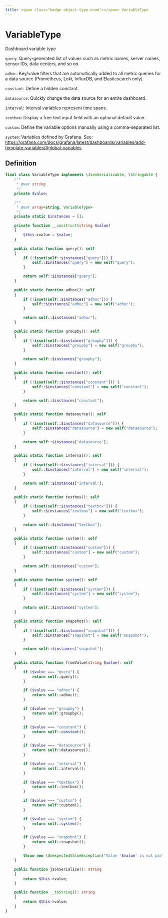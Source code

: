 ```yaml
---
title: <span class="badge object-type-enum"></span> VariableType
---
```

# <span class="badge object-type-enum"></span> VariableType

Dashboard variable type

`query`: Query-generated list of values such as metric names, server names, sensor IDs, data centers, and so on.

`adhoc`: Key/value filters that are automatically added to all metric queries for a data source (Prometheus, Loki, InfluxDB, and Elasticsearch only).

`constant`: 	Define a hidden constant.

`datasource`: Quickly change the data source for an entire dashboard.

`interval`: Interval variables represent time spans.

`textbox`: Display a free text input field with an optional default value.

`custom`: Define the variable options manually using a comma-separated list.

`system`: Variables defined by Grafana. See: https://grafana.com/docs/grafana/latest/dashboards/variables/add-template-variables/#global-variables

## Definition

```php
final class VariableType implements \JsonSerializable, \Stringable {
    /**
     * @var string
     */
    private $value;

    /**
     * @var array<string, VariableType>
     */
    private static $instances = [];

    private function __construct(string $value)
    {
        $this->value = $value;
    }

    public static function query(): self
    {
        if (!isset(self::$instances["query"])) {
            self::$instances["query"] = new self("query");
        }

        return self::$instances["query"];
    }

    public static function adhoc(): self
    {
        if (!isset(self::$instances["adhoc"])) {
            self::$instances["adhoc"] = new self("adhoc");
        }

        return self::$instances["adhoc"];
    }

    public static function groupby(): self
    {
        if (!isset(self::$instances["groupby"])) {
            self::$instances["groupby"] = new self("groupby");
        }

        return self::$instances["groupby"];
    }

    public static function constant(): self
    {
        if (!isset(self::$instances["constant"])) {
            self::$instances["constant"] = new self("constant");
        }

        return self::$instances["constant"];
    }

    public static function datasource(): self
    {
        if (!isset(self::$instances["datasource"])) {
            self::$instances["datasource"] = new self("datasource");
        }

        return self::$instances["datasource"];
    }

    public static function interval(): self
    {
        if (!isset(self::$instances["interval"])) {
            self::$instances["interval"] = new self("interval");
        }

        return self::$instances["interval"];
    }

    public static function textbox(): self
    {
        if (!isset(self::$instances["textbox"])) {
            self::$instances["textbox"] = new self("textbox");
        }

        return self::$instances["textbox"];
    }

    public static function custom(): self
    {
        if (!isset(self::$instances["custom"])) {
            self::$instances["custom"] = new self("custom");
        }

        return self::$instances["custom"];
    }

    public static function system(): self
    {
        if (!isset(self::$instances["system"])) {
            self::$instances["system"] = new self("system");
        }

        return self::$instances["system"];
    }

    public static function snapshot(): self
    {
        if (!isset(self::$instances["snapshot"])) {
            self::$instances["snapshot"] = new self("snapshot");
        }

        return self::$instances["snapshot"];
    }

    public static function fromValue(string $value): self
    {
        if ($value === "query") {
            return self::query();
        }

        if ($value === "adhoc") {
            return self::adhoc();
        }

        if ($value === "groupby") {
            return self::groupby();
        }

        if ($value === "constant") {
            return self::constant();
        }

        if ($value === "datasource") {
            return self::datasource();
        }

        if ($value === "interval") {
            return self::interval();
        }

        if ($value === "textbox") {
            return self::textbox();
        }

        if ($value === "custom") {
            return self::custom();
        }

        if ($value === "system") {
            return self::system();
        }

        if ($value === "snapshot") {
            return self::snapshot();
        }

        throw new \UnexpectedValueException("Value '$value' is not part of the enum VariableType");
    }

    public function jsonSerialize(): string
    {
        return $this->value;
    }

    public function __toString(): string
    {
        return $this->value;
    }
}

```
